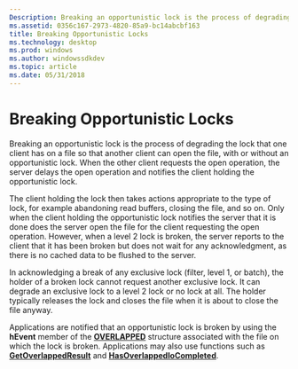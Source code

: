 ```yaml
---
Description: Breaking an opportunistic lock is the process of degrading the lock that one client has on a file so that another client can open the file, with or without an opportunistic lock.
ms.assetid: 0356c167-2973-4820-85a9-bc14abcbf163
title: Breaking Opportunistic Locks
ms.technology: desktop
ms.prod: windows
ms.author: windowssdkdev
ms.topic: article
ms.date: 05/31/2018
---
```


# Breaking Opportunistic Locks

Breaking an opportunistic lock is the process of degrading the lock that one client has on a file so that another client can open the file, with or without an opportunistic lock. When the other client requests the open operation, the server delays the open operation and notifies the client holding the opportunistic lock.

The client holding the lock then takes actions appropriate to the type of lock, for example abandoning read buffers, closing the file, and so on. Only when the client holding the opportunistic lock notifies the server that it is done does the server open the file for the client requesting the open operation. However, when a level 2 lock is broken, the server reports to the client that it has been broken but does not wait for any acknowledgment, as there is no cached data to be flushed to the server.

In acknowledging a break of any exclusive lock (filter, level 1, or batch), the holder of a broken lock cannot request another exclusive lock. It can degrade an exclusive lock to a level 2 lock or no lock at all. The holder typically releases the lock and closes the file when it is about to close the file anyway.

Applications are notified that an opportunistic lock is broken by using the **hEvent** member of the [**OVERLAPPED**](https://msdn.microsoft.com/library/windows/desktop/ms684342) structure associated with the file on which the lock is broken. Applications may also use functions such as [**GetOverlappedResult**](https://msdn.microsoft.com/library/windows/desktop/ms683209) and [**HasOverlappedIoCompleted**](https://msdn.microsoft.com/library/windows/desktop/ms683244).

 

 



